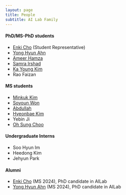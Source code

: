 ```yaml
---
layout: page
title: People
subtitle: AI Lab Family
---
```

  
#### PhD/MS-PhD students
* [Enki Cho](students/EnkiCho.md) (Student Representative)
* [Yong Hyun Ahn](students/YongHyunAhn.md)
* [Ameer Hamza](students/AmeerHamza.md)
* [Samra Irshad](students/Sam.md)
* [Ka Young Kim](students/KaYoungKim.md)
* Rao Faizan
  
#### MS students
* [Minkuk Kim](students/MinKukKim.md)
* [Soyoun Won](students/SoyeonOne.md)
* [Abdullah](students/Abdullah.md)
* [Hyeonbae Kim](students/HyeonbaeKim.md)
* Yebin Ji
* [Oh Sung Choo](students/OhsungChoo.md)

#### Undergraduate Interns
* Soo Hyun Im
* Heedong Kim
* Jehyun Park



#### Alumni
* [Enki Cho](students/EnkiCho.md) (MS 2024), PhD candidate in AILab
* [Yong Hyun Ahn](students/YongHyunAhn.md) (MS 2024), PhD candidate in AILab
